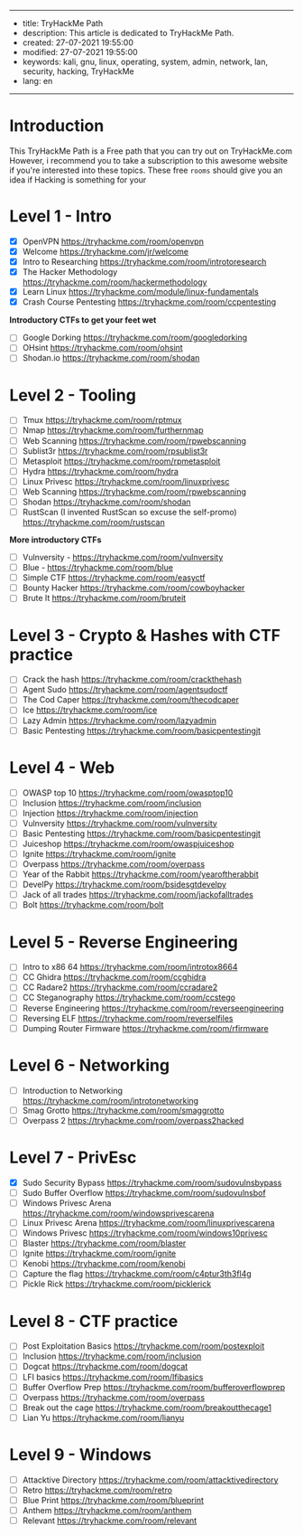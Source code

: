 -----

* title: TryHackMe Path
* description: This article is dedicated to TryHackMe Path.
* created: 27-07-2021 19:55:00
* modified: 27-07-2021 19:55:00
* keywords: kali, gnu, linux, operating, system, admin, network, lan, security, hacking, TryHackMe
* lang: en

-----

# Introduction

This TryHackMe Path is a Free path that you can try out on TryHackMe.com However, i recommend you to take a subscription to this awesome website if you're interested into these topics. These free `rooms` should give you an idea if Hacking is something for your

# Level 1 - Intro
- [X] OpenVPN https://tryhackme.com/room/openvpn
- [X] Welcome https://tryhackme.com/jr/welcome
- [X] Intro to Researching https://tryhackme.com/room/introtoresearch
- [X] The Hacker Methodology https://tryhackme.com/room/hackermethodology
- [X] Learn Linux https://tryhackme.com/module/linux-fundamentals
- [X] Crash Course Pentesting https://tryhackme.com/room/ccpentesting

**Introductory CTFs to get your feet wet**

- [ ] Google Dorking https://tryhackme.com/room/googledorking
- [ ] OHsint https://tryhackme.com/room/ohsint
- [ ] Shodan.io https://tryhackme.com/room/shodan

# Level 2 - Tooling
- [ ] Tmux https://tryhackme.com/room/rptmux
- [ ] Nmap https://tryhackme.com/room/furthernmap
- [ ] Web Scanning https://tryhackme.com/room/rpwebscanning
- [ ] Sublist3r https://tryhackme.com/room/rpsublist3r
- [ ] Metasploit https://tryhackme.com/room/rpmetasploit
- [ ] Hydra https://tryhackme.com/room/hydra
- [ ] Linux Privesc https://tryhackme.com/room/linuxprivesc
- [ ] Web Scanning https://tryhackme.com/room/rpwebscanning
- [ ] Shodan https://tryhackme.com/room/shodan
- [ ] RustScan (I invented RustScan so excuse the self-promo) https://tryhackme.com/room/rustscan

**More introductory CTFs**
- [ ] Vulnversity - https://tryhackme.com/room/vulnversity
- [ ] Blue - https://tryhackme.com/room/blue
- [ ] Simple CTF https://tryhackme.com/room/easyctf
- [ ] Bounty Hacker https://tryhackme.com/room/cowboyhacker
- [ ] Brute It https://tryhackme.com/room/bruteit

# Level 3 - Crypto & Hashes with CTF practice
- [ ] Crack the hash https://tryhackme.com/room/crackthehash
- [ ] Agent Sudo https://tryhackme.com/room/agentsudoctf
- [ ] The Cod Caper https://tryhackme.com/room/thecodcaper
- [ ] Ice https://tryhackme.com/room/ice
- [ ] Lazy Admin https://tryhackme.com/room/lazyadmin
- [ ] Basic Pentesting https://tryhackme.com/room/basicpentestingjt

# Level 4 - Web
- [ ] OWASP top 10 https://tryhackme.com/room/owasptop10
- [ ] Inclusion https://tryhackme.com/room/inclusion
- [ ] Injection https://tryhackme.com/room/injection
- [ ] Vulnversity https://tryhackme.com/room/vulnversity
- [ ] Basic Pentesting https://tryhackme.com/room/basicpentestingjt
- [ ] Juiceshop https://tryhackme.com/room/owaspjuiceshop
- [ ] Ignite https://tryhackme.com/room/ignite
- [ ] Overpass https://tryhackme.com/room/overpass
- [ ] Year of the Rabbit https://tryhackme.com/room/yearoftherabbit
- [ ] DevelPy https://tryhackme.com/room/bsidesgtdevelpy
- [ ] Jack of all trades https://tryhackme.com/room/jackofalltrades
- [ ] Bolt https://tryhackme.com/room/bolt

# Level 5 - Reverse Engineering
- [ ] Intro to x86 64 https://tryhackme.com/room/introtox8664
- [ ] CC Ghidra https://tryhackme.com/room/ccghidra
- [ ] CC Radare2 https://tryhackme.com/room/ccradare2
- [ ] CC Steganography https://tryhackme.com/room/ccstego
- [ ] Reverse Engineering https://tryhackme.com/room/reverseengineering
- [ ] Reversing ELF https://tryhackme.com/room/reverselfiles
- [ ] Dumping Router Firmware https://tryhackme.com/room/rfirmware

# Level 6 - Networking
- [ ] Introduction to Networking https://tryhackme.com/room/introtonetworking
- [ ] Smag Grotto https://tryhackme.com/room/smaggrotto
- [ ] Overpass 2 https://tryhackme.com/room/overpass2hacked

# Level 7 - PrivEsc
- [X] Sudo Security Bypass https://tryhackme.com/room/sudovulnsbypass
- [ ] Sudo Buffer Overflow https://tryhackme.com/room/sudovulnsbof
- [ ] Windows Privesc Arena https://tryhackme.com/room/windowsprivescarena
- [ ] Linux Privesc Arena https://tryhackme.com/room/linuxprivescarena
- [ ] Windows Privesc https://tryhackme.com/room/windows10privesc
- [ ] Blaster https://tryhackme.com/room/blaster
- [ ] Ignite https://tryhackme.com/room/ignite
- [ ] Kenobi https://tryhackme.com/room/kenobi
- [ ] Capture the flag https://tryhackme.com/room/c4ptur3th3fl4g
- [ ] Pickle Rick https://tryhackme.com/room/picklerick

# Level 8 - CTF practice
- [ ] Post Exploitation Basics https://tryhackme.com/room/postexploit
- [ ] Inclusion https://tryhackme.com/room/inclusion
- [ ] Dogcat https://tryhackme.com/room/dogcat
- [ ] LFI basics https://tryhackme.com/room/lfibasics
- [ ] Buffer Overflow Prep https://tryhackme.com/room/bufferoverflowprep
- [ ] Overpass https://tryhackme.com/room/overpass
- [ ] Break out the cage https://tryhackme.com/room/breakoutthecage1
- [ ] Lian Yu https://tryhackme.com/room/lianyu

# Level 9 - Windows
- [ ] Attacktive Directory https://tryhackme.com/room/attacktivedirectory
- [ ] Retro https://tryhackme.com/room/retro
- [ ] Blue Print https://tryhackme.com/room/blueprint
- [ ] Anthem https://tryhackme.com/room/anthem
- [ ] Relevant https://tryhackme.com/room/relevant